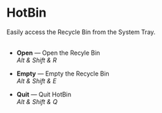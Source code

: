 # HotBin
Easily access the Recycle Bin from the System Tray.<br/><br/>

- **Open** — Open the Recyle Bin<br/>
    *Alt & Shift & R*
    
- **Empty** — Empty the Recycle Bin<br/>
    *Alt & Shift & E*
    
- **Quit** — Quit HotBin<br/>
    *Alt & Shift & Q*
